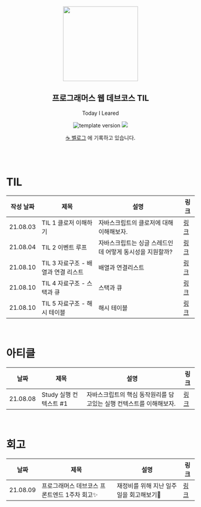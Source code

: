 <br/>
<p align="middle" >
  <img width="200px;" src="./src/images/prgms-logo.png"/>
</p>
<h2 align="middle">프로그래머스 웹 데브코스 TIL</h2>
<p align="middle">Today I Leared</p>
<p align="middle">
  <img src="https://img.shields.io/badge/version-1.0.0-blue?style=flat-square" alt="template version"/>
  <img src="https://img.shields.io/badge/language-md-md.svg?style=flat-square"/>
</p>

<p align="middle">
  <a href="https://velog.io/@grighth12">☕ 벨로그</a> 에 기록하고 있습니다.
</p>

<br/>

<br/>

# TIL

| 작성 날짜 | 제목                                | 설명                                                     | 링크                                                                                                                                                     |
| --------- | ----------------------------------- | -------------------------------------------------------- | -------------------------------------------------------------------------------------------------------------------------------------------------------- |
| 21.08.03  | TIL 1 클로저 이해하기               | 자바스크립트의 클로저에 대해 이해해보자.                 | [링크](https://velog.io/@grighth12/TIL-1-%ED%81%B4%EB%A1%9C%EC%A0%80-%EC%9D%B4%ED%95%B4%ED%95%98%EA%B8%B0)                                               |
| 21.08.04  | TIL 2 이벤트 루프                   | 자바스크립트는 싱글 스레드인데 어떻게 동시성을 지원할까? | [링크](https://velog.io/@grighth12/TIL-2-%EC%9D%B4%EB%B2%A4%ED%8A%B8-%EB%A3%A8%ED%94%84)                                                                 |
| 21.08.10  | TIL 3 자료구조 - 배열과 연결 리스트 | 배열과 연결리스트                                        | [링크](https://velog.io/@grighth12/TIL-3-%EC%9E%90%EB%A3%8C%EA%B5%AC%EC%A1%B0-%EB%B0%B0%EC%97%B4%EA%B3%BC-%EC%97%B0%EA%B2%B0%EB%A6%AC%EC%8A%A4%ED%8A%B8) |
| 21.08.10  | TIL 4 자료구조 - 스택과 큐          | 스택과 큐                                                | [링크](https://velog.io/@grighth12/TIL-4-%EC%9E%90%EB%A3%8C%EA%B5%AC%EC%A1%B0-%EC%8A%A4%ED%83%9D%EA%B3%BC-%ED%81%90)                                     |
| 21.08.10  | TIL 5 자료구조 - 해시 테이블        | 해시 테이블                                              | [링크](https://velog.io/@grighth12/TIL-5-%EC%9E%90%EB%A3%8C%EA%B5%AC%EC%A1%B0-%ED%95%B4%EC%8B%9C-%ED%85%8C%EC%9D%B4%EB%B8%94)                            |

<br>

# 아티클

| 날짜     | 제목                   | 설명                                                                | 링크                                                                                          |
| -------- | ---------------------- | ------------------------------------------------------------------- | --------------------------------------------------------------------------------------------- |
| 21.08.08 | Study 실행 컨텍스트 #1 | 자바스크립트의 핵심 동작원리를 담고있는 실행 컨텍스트를 이해해보자. | [링크](https://velog.io/@grighth12/%EC%8B%A4%ED%96%89-%EC%BB%A8%ED%85%8D%EC%8A%A4%ED%8A%B8-1) |

<br>

# 회고

| 날짜     | 제목                                          | 설명                                     | 링크                                                                                                                                                                                                                 |
| -------- | --------------------------------------------- | ---------------------------------------- | -------------------------------------------------------------------------------------------------------------------------------------------------------------------------------------------------------------------- |
| 21.08.09 | 프로그래머스 데브코스 프론트엔드 1주차 회고✨ | 재정비를 위해 지난 일주일을 회고해보기👀 | [링크](https://velog.io/@grighth12/%ED%94%84%EB%A1%9C%EA%B7%B8%EB%9E%98%EB%A8%B8%EC%8A%A4-%EB%8D%B0%EB%B8%8C%EC%BD%94%EC%8A%A4-%ED%94%84%EB%A1%A0%ED%8A%B8%EC%97%94%EB%93%9C-1%EC%A3%BC%EC%B0%A8-%ED%9A%8C%EA%B3%A0) |
